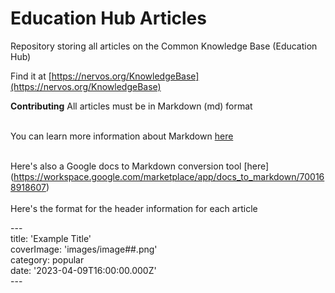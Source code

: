 # Education Hub Articles

Repository storing all articles on the Common Knowledge Base (Education Hub) <br>

Find it at [https://nervos.org/KnowledgeBase](https://nervos.org/KnowledgeBase) <br>

**Contributing**
All articles must be in Markdown (md) format <br>
<br>

You can learn more information about Markdown [here](https://www.markdownguide.org/getting-started/) <br>
<br>

Here's also a Google docs to Markdown conversion tool [here] (https://workspace.google.com/marketplace/app/docs_to_markdown/700168918607) <br>
<br>
Here's the format for the header information for each article <br>

--- <br>
title: 'Example Title' <br>
coverImage: 'images/image##.png' <br>
category: popular <br>
date: '2023-04-09T16:00:00.000Z' <br>
--- <br>


